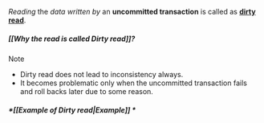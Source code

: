 *Reading* the *data* *written by* an **uncommitted transaction** is called as **<u>dirty read</u>**.
##### *[[Why the read is called Dirty read]]?*

>[!note] 
>- Dirty read does not lead to inconsistency always.
>- It becomes problematic only when the uncommitted transaction fails and roll backs later due to some reason.
#####  *[[Example of Dirty read|Example]] *


